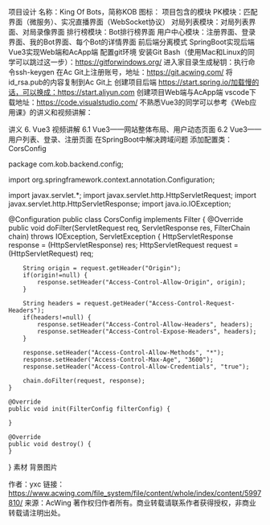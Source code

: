 项目设计
名称：King Of Bots，简称KOB
图标：
项目包含的模块
PK模块：匹配界面（微服务）、实况直播界面（WebSocket协议）
对局列表模块：对局列表界面、对局录像界面
排行榜模块：Bot排行榜界面
用户中心模块：注册界面、登录界面、我的Bot界面、每个Bot的详情界面
前后端分离模式
SpringBoot实现后端
Vue3实现Web端和AcApp端
配置git环境
安装Git Bash（使用Mac和Linux的同学可以跳过这一步）：https://gitforwindows.org/
进入家目录生成秘钥：执行命令ssh-keygen
在Ac Git上注册账号，地址：https://git.acwing.com/
将id_rsa.pub的内容复制到Ac Git上
创建项目后端
https://start.spring.io/加载慢的话，可以换成：https://start.aliyun.com
创建项目Web端与AcApp端
vscode下载地址：https://code.visualstudio.com/
不熟悉Vue3的同学可以参考《Web应用课》的讲义和视频讲解：

讲义
6. Vue3
视频讲解
6.1 Vue3——网站整体布局、用户动态页面
6.2 Vue3——用户列表、登录、注册页面
在SpringBoot中解决跨域问题
添加配置类：CorsConfig

package com.kob.backend.config;

import org.springframework.context.annotation.Configuration;

import javax.servlet.*;
import javax.servlet.http.HttpServletRequest;
import javax.servlet.http.HttpServletResponse;
import java.io.IOException;

@Configuration
public class CorsConfig implements Filter {
    @Override
    public void doFilter(ServletRequest req, ServletResponse res, FilterChain chain) throws IOException, ServletException {
        HttpServletResponse response = (HttpServletResponse) res;
        HttpServletRequest request = (HttpServletRequest) req;

        String origin = request.getHeader("Origin");
        if(origin!=null) {
            response.setHeader("Access-Control-Allow-Origin", origin);
        }
    
        String headers = request.getHeader("Access-Control-Request-Headers");
        if(headers!=null) {
            response.setHeader("Access-Control-Allow-Headers", headers);
            response.setHeader("Access-Control-Expose-Headers", headers);
        }
    
        response.setHeader("Access-Control-Allow-Methods", "*");
        response.setHeader("Access-Control-Max-Age", "3600");
        response.setHeader("Access-Control-Allow-Credentials", "true");
    
        chain.doFilter(request, response);
    }
    
    @Override
    public void init(FilterConfig filterConfig) {
    
    }
    
    @Override
    public void destroy() {
    }
}
素材
背景图片

作者：yxc
链接：https://www.acwing.com/file_system/file/content/whole/index/content/5997810/
来源：AcWing
著作权归作者所有。商业转载请联系作者获得授权，非商业转载请注明出处。